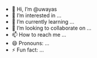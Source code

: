 - 👋 Hi, I’m @uwayas
- 👀 I’m interested in ...
- 🌱 I’m currently learning ...
- 💞️ I’m looking to collaborate on ...
- 📫 How to reach me ...
- 😄 Pronouns: ...
- ⚡ Fun fact: ...

<!---
uwayas/uwayas is a ✨ special ✨ repository because its `README.md` (this file) appears on your GitHub profile.
You can click the Preview link to take a look at your changes.
--->
